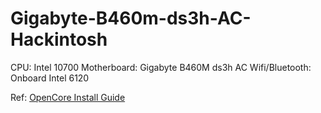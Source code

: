 # Gigabyte-B460m-ds3h-AC-Hackintosh

CPU: Intel 10700
Motherboard: Gigabyte B460M ds3h AC
Wifi/Bluetooth: Onboard Intel 6120

Ref: [OpenCore Install Guide](https://dortania.github.io/OpenCore-Install-Guide/)
